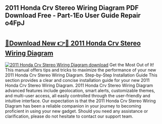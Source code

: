 ## 2011 Honda Crv Stereo Wiring Diagram PDF Download Free - Part-1Eo User Guide Repair o4FpJ

# <h2><a href="http://dflq1g9.blite.top/?on=2011+Honda+Crv+Stereo+Wiring+Diagram">🔗Download New 👉🔴 2011 Honda Crv Stereo Wiring Diagram</a></h2>

[![2011 Honda Crv Stereo Wiring Diagram download](https://i.imgur.com/lujVjoI.png)](http://dflq1g9.blite.top/?on=2011+Honda+Crv+Stereo+Wiring+Diagram)
Get the Most Out of It! This manual offers tips and tricks to maximize the performance of your new 2011 Honda Crv Stereo Wiring Diagram. Step-by-Step Installation Guide This section provides a clear and concise installation guide for your new 2011 Honda Crv Stereo Wiring Diagram. 2011 Honda Crv Stereo Wiring Diagram advanced features include geolocation, smart alerts, customizable themes, and multi-user access, all easily controlled through the user-friendly and intuitive interface. Our expectation is that the 2011 Honda Crv Stereo Wiring Diagram has been a reliable companion in your journey to becoming proficient in using your new gadget. Should you need any assistance or clarification, please do not hesitate to contact our support team.
